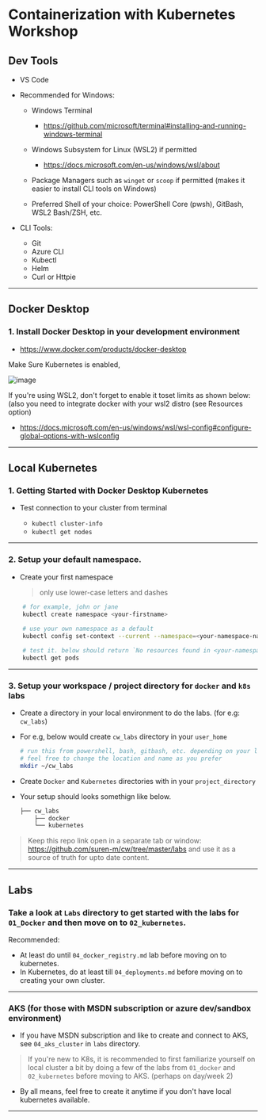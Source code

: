 # Containerization with Kubernetes Workshop

## Dev Tools 

* VS Code 
* Recommended for Windows:
    *  Windows Terminal 
         * https://github.com/microsoft/terminal#installing-and-running-windows-terminal

    *  Windows Subsystem for Linux (WSL2) if permitted 
         * https://docs.microsoft.com/en-us/windows/wsl/about
      
    *  Package Managers such as `winget` or `scoop` if permitted (makes it easier to install CLI tools on Windows)

    *  Preferred Shell of your choice: PowerShell Core (pwsh), GitBash, WSL2 Bash/ZSH, etc.
    
* CLI Tools:
   *  Git
   *  Azure CLI
   *  Kubectl
   *  Helm
   *  Curl or Httpie
---

## Docker Desktop

### 1. Install Docker Desktop in your development environment

* https://www.docker.com/products/docker-desktop

Make Sure Kubernetes is enabled, 

![image](https://user-images.githubusercontent.com/3830633/124665324-80b0b800-dea4-11eb-858f-840b6372e1a8.png)

If you're using WSL2, don't forget to enable it toset limits as shown below: (also you need to integrate docker with your wsl2 distro (see Resources option)
* https://docs.microsoft.com/en-us/windows/wsl/wsl-config#configure-global-options-with-wslconfig

---

## Local Kubernetes 

### 1. Getting Started with Docker Desktop Kubernetes

* Test connection to your cluster from terminal

   * `kubectl cluster-info`
   * `kubectl get nodes`
---
### 2. Setup your default namespace.

* Create your first namespace

    > only use lower-case letters and dashes

```bash
    # for example, john or jane
    kubectl create namespace <your-firstname> 
    
    # use your own namespace as a default 
    kubectl config set-context --current --namespace=<your-namespace-name>

    # test it. below should return `No resources found in <your-namespace>`
    kubectl get pods    
```
---

### 3. Setup your workspace / project directory for `docker` and `k8s` labs

* Create a directory in your local environment to do the labs. (for e.g: `cw_labs`)

* For e.g, below would create `cw_labs` directory in your `user_home`

   ```bash
   # run this from powershell, bash, gitbash, etc. depending on your local setup
   # feel free to change the location and name as you prefer
   mkdir ~/cw_labs
   ```

* Create `Docker` and `Kubernetes` directories with in your `project_directory`

* Your setup should looks somethign like below. 

    ```bash
    ├── cw_labs
        ├── docker              
        └── kubernetes
    ```

> Keep this repo link open in a separate tab or window: https://github.com/suren-m/cw/tree/master/labs and use it as a source of truth for upto date content.

---

## Labs 

### Take a look at `Labs` directory to get started with the labs for `01_Docker` and then move on to `02_kubernetes`.

Recommended:
* At least do until `04_docker_registry.md` lab before moving on to kubernetes.
* In Kubernetes, do at least till `04_deployments.md` before moving on to creating your own cluster.

---

### AKS (for those with MSDN subscription or azure dev/sandbox environment)

* If you have MSDN subscription and like to create and connect to AKS, see `04_aks_cluster` in `labs` directory. 

> If you're new to K8s, it is recommended to first familiarize yourself on local cluster a bit by doing a few of the labs from `01_docker` and `02_kubernetes` before moving to AKS. (perhaps on day/week 2)

* By all means, feel free to create it anytime if you don't have local kubernetes available.
----
